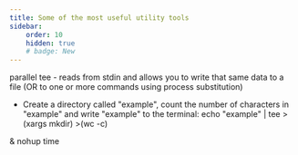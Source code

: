 ```yaml
---
title: Some of the most useful utility tools
sidebar:
    order: 10
    hidden: true
    # badge: New
---
```


parallel
tee - reads from stdin and allows you to write that same data to a file (OR to one or more commands using process substitution)

- Create a directory called "example", count the number of characters in "example" and write "example" to the terminal:
echo "example" | tee >(xargs mkdir) >(wc -c)

&
nohup
time
